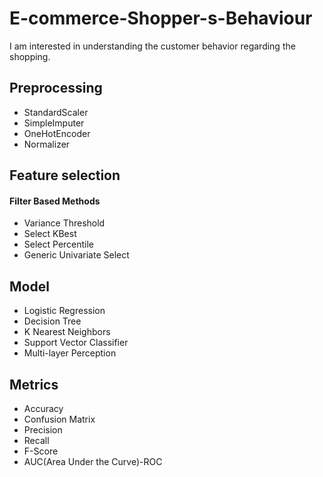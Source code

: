 # E-commerce-Shopper-s-Behaviour
I am interested in understanding the customer behavior regarding the shopping. 

## Preprocessing
* StandardScaler
* SimpleImputer
* OneHotEncoder
* Normalizer

## Feature selection

####  Filter Based Methods
 * Variance Threshold
 * Select KBest
 * Select Percentile
 * Generic Univariate Select



## Model
* Logistic Regression
* Decision Tree 
* K Nearest Neighbors 
* Support Vector Classifier
* Multi-layer Perception

## Metrics
* Accuracy
* Confusion Matrix
* Precision
* Recall
* F-Score
* AUC(Area Under the Curve)-ROC

